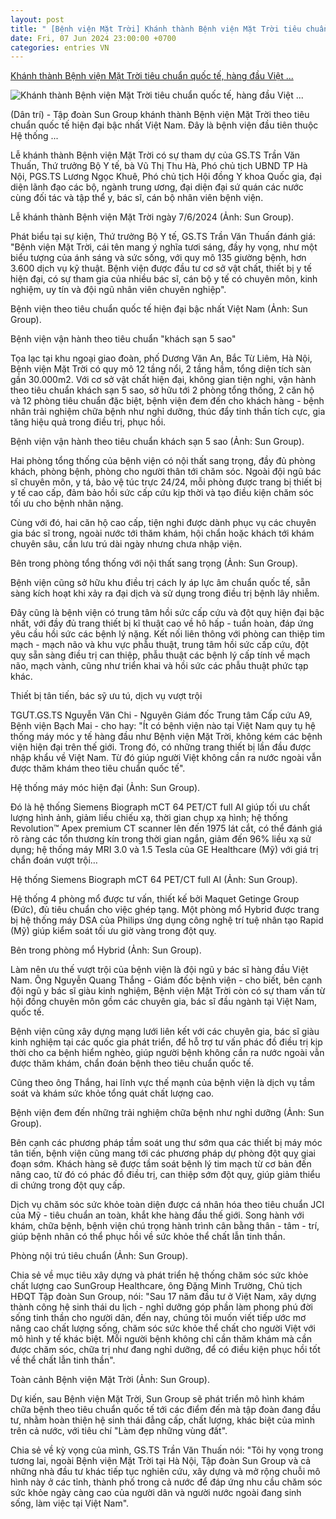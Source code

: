 ```yaml
---
layout: post
title: " [Bệnh viện Mặt Trời] Khánh thành Bệnh viện Mặt Trời tiêu chuẩn quốc tế, hàng đầu Việt ..."
date: Fri, 07 Jun 2024 23:00:00 +0700
categories: entries VN
---
```

[Khánh thành Bệnh viện Mặt Trời tiêu chuẩn quốc tế, hàng đầu Việt ...](https://dantri.com.vn/suc-khoe/khanh-thanh-benh-vien-mat-troi-tieu-chuan-quoc-te-hang-dau-viet-nam-20240607181316523.htm)

![Khánh thành Bệnh viện Mặt Trời tiêu chuẩn quốc tế, hàng đầu Việt ...](https://cdnphoto.dantri.com.vn/Jnpe3Bgiu1wiubOoFUodQVlr5Mc=/zoom/1200_630/2024/06/07/2c5a0022-enhanced-nr-copy-crop-1717758650897.jpeg)

(Dân trí) - Tập đoàn Sun Group khánh thành Bệnh viện Mặt Trời theo tiêu chuẩn quốc tế hiện đại bậc nhất Việt Nam. Đây là bệnh viện đầu tiên thuộc Hệ thống ...

Lễ khánh thành Bệnh viện Mặt Trời có sự tham dự của GS.TS Trần Văn Thuấn, Thứ trưởng Bộ Y tế, bà Vũ Thị Thu Hà, Phó chủ tịch UBND TP Hà Nội, PGS.TS Lương Ngọc Khuê, Phó chủ tịch Hội đồng Y khoa Quốc gia, đại diện lãnh đạo các bộ, ngành trung ương, đại diện đại sứ quán các nước cùng đối tác và tập thể y, bác sĩ, cán bộ nhân viên bệnh viện.

Lễ khánh thành Bệnh viện Mặt Trời ngày 7/6/2024 (Ảnh: Sun Group).

Phát biểu tại sự kiện, Thứ trưởng Bộ Y tế, GS.TS Trần Văn Thuấn đánh giá: "Bệnh viện Mặt Trời, cái tên mang ý nghĩa tươi sáng, đầy hy vọng, như một biểu tượng của ánh sáng và sức sống, với quy mô 135 giường bệnh, hơn 3.600 dịch vụ kỹ thuật. Bệnh viện được đầu tư cơ sở vật chất, thiết bị y tế hiện đại, có sự tham gia của nhiều bác sĩ, cán bộ y tế có chuyên môn, kinh nghiệm, uy tín và đội ngũ nhân viên chuyên nghiệp".

Bệnh viện theo tiêu chuẩn quốc tế hiện đại bậc nhất Việt Nam (Ảnh: Sun Group).

Bệnh viện vận hành theo tiêu chuẩn "khách sạn 5 sao"

Tọa lạc tại khu ngoại giao đoàn, phố Dương Văn An, Bắc Từ Liêm, Hà Nội, Bệnh viện Mặt Trời có quy mô 12 tầng nổi, 2 tầng hầm, tổng diện tích sàn gần 30.000m2. Với cơ sở vật chất hiện đại, không gian tiện nghi, vận hành theo tiêu chuẩn khách sạn 5 sao, sở hữu tới 2 phòng tổng thống, 2 căn hộ và 12 phòng tiêu chuẩn đặc biệt, bệnh viện đem đến cho khách hàng - bệnh nhân trải nghiệm chữa bệnh như nghỉ dưỡng, thúc đẩy tinh thần tích cực, gia tăng hiệu quả trong điều trị, phục hồi.

Bệnh viện vận hành theo tiêu chuẩn khách sạn 5 sao (Ảnh: Sun Group).

Hai phòng tổng thống của bệnh viện có nội thất sang trọng, đầy đủ phòng khách, phòng bệnh, phòng cho người thân tới chăm sóc. Ngoài đội ngũ bác sĩ chuyên môn, y tá, bảo vệ túc trực 24/24, mỗi phòng được trang bị thiết bị y tế cao cấp, đảm bảo hồi sức cấp cứu kịp thời và tạo điều kiện chăm sóc tối ưu cho bệnh nhân nặng.

Cùng với đó, hai căn hộ cao cấp, tiện nghi được dành phục vụ các chuyên gia bác sĩ trong, ngoài nước tới thăm khám, hội chẩn hoặc khách tới khám chuyên sâu, cần lưu trú dài ngày nhưng chưa nhập viện.

Bên trong phòng tổng thống với nội thất sang trọng (Ảnh: Sun Group).

Bệnh viện cũng sở hữu khu điều trị cách ly áp lực âm chuẩn quốc tế, sẵn sàng kích hoạt khi xảy ra đại dịch và sử dụng trong điều trị bệnh lây nhiễm.

Đây cũng là bệnh viện có trung tâm hồi sức cấp cứu và đột quỵ hiện đại bậc nhất, với đầy đủ trang thiết bị kĩ thuật cao về hô hấp - tuần hoàn, đáp ứng yêu cầu hồi sức các bệnh lý nặng. Kết nối liên thông với phòng can thiệp tim mạch - mạch não và khu vực phẫu thuật, trung tâm hồi sức cấp cứu, đột quỵ sẵn sàng điều trị can thiệp, phẫu thuật các bệnh lý cấp tính về mạch não, mạch vành, cũng như triển khai và hồi sức các phẫu thuật phức tạp khác.

Thiết bị tân tiến, bác sỹ ưu tú, dịch vụ vượt trội

TGƯT.GS.TS Nguyễn Văn Chi - Nguyên Giám đốc Trung tâm Cấp cứu A9, Bệnh viện Bạch Mai - cho hay: "Ít có bệnh viện nào tại Việt Nam quy tụ hệ thống máy móc y tế hàng đầu như Bệnh viện Mặt Trời, không kém các bệnh viện hiện đại trên thế giới. Trong đó, có những trang thiết bị lần đầu được nhập khẩu về Việt Nam. Từ đó giúp người Việt không cần ra nước ngoài vẫn được thăm khám theo tiêu chuẩn quốc tế".

Hệ thống máy móc hiện đại (Ảnh: Sun Group).

Đó là hệ thống Siemens Biograph mCT 64 PET/CT full AI giúp tối ưu chất lượng hình ảnh, giảm liều chiếu xạ, thời gian chụp xạ hình; hệ thống Revolution™ Apex premium CT scanner lên đến 1975 lát cắt, có thể đánh giá rõ ràng các tổn thương kín trong thời gian ngắn, giảm đến 96% liều xạ sử dụng; hệ thống máy MRI 3.0 và 1.5 Tesla của GE Healthcare (Mỹ) với giá trị chẩn đoán vượt trội…

Hệ thống Siemens Biograph mCT 64 PET/CT full AI (Ảnh: Sun Group).

Hệ thống 4 phòng mổ được tư vấn, thiết kế bởi Maquet Getinge Group (Đức), đủ tiêu chuẩn cho việc ghép tạng. Một phòng mổ Hybrid được trang bị hệ thống máy DSA của Philips ứng dụng công nghệ trí tuệ nhân tạo Rapid (Mỹ) giúp kiểm soát tối ưu giờ vàng trong đột quỵ.

Bên trong phòng mổ Hybrid (Ảnh: Sun Group).

Làm nên ưu thế vượt trội của bệnh viện là đội ngũ y bác sĩ hàng đầu Việt Nam. Ông Nguyễn Quang Thắng - Giám đốc bệnh viện - cho biết, bên cạnh đội ngũ y bác sĩ giàu kinh nghiệm, Bệnh viện Mặt Trời còn có sự tham vấn từ hội đồng chuyên môn gồm các chuyên gia, bác sĩ đầu ngành tại Việt Nam, quốc tế.

Bệnh viện cũng xây dựng mạng lưới liên kết với các chuyên gia, bác sĩ giàu kinh nghiệm tại các quốc gia phát triển, để hỗ trợ tư vấn phác đồ điều trị kịp thời cho ca bệnh hiểm nghèo, giúp người bệnh không cần ra nước ngoài vẫn được thăm khám, chẩn đoán bệnh theo tiêu chuẩn quốc tế.

Cũng theo ông Thắng, hai lĩnh vực thế mạnh của bệnh viện là dịch vụ tầm soát và khám sức khỏe tổng quát chất lượng cao.

Bệnh viện đem đến những trải nghiệm chữa bệnh như nghỉ dưỡng (Ảnh: Sun Group).

Bên cạnh các phương pháp tầm soát ung thư sớm qua các thiết bị máy móc tân tiến, bệnh viện cũng mang tới các phương pháp dự phòng đột quỵ giai đoạn sớm. Khách hàng sẽ được tầm soát bệnh lý tim mạch từ cơ bản đến nâng cao, từ đó có phác đồ điều trị, can thiệp sớm đột quỵ, giúp giảm thiểu di chứng trong đột quỵ cấp.

Dịch vụ chăm sóc sức khỏe toàn diện được cá nhân hóa theo tiêu chuẩn JCI của Mỹ - tiêu chuẩn an toàn, khắt khe hàng đầu thế giới. Song hành với khám, chữa bệnh, bệnh viện chú trọng hành trình cân bằng thân - tâm - trí, giúp bệnh nhân có thể phục hồi về sức khỏe thể chất lẫn tinh thần.

Phòng nội trú tiêu chuẩn (Ảnh: Sun Group).

Chia sẻ về mục tiêu xây dựng và phát triển hệ thống chăm sóc sức khỏe chất lượng cao SunGroup Healthcare, ông Đặng Minh Trường, Chủ tịch HĐQT Tập đoàn Sun Group, nói: "Sau 17 năm đầu tư ở Việt Nam, xây dựng thành công hệ sinh thái du lịch - nghỉ dưỡng góp phần làm phong phú đời sống tinh thần cho người dân, đến nay, chúng tôi muốn viết tiếp ước mơ nâng cao chất lượng sống, chăm sóc sức khỏe thể chất cho người Việt với mô hình y tế khác biệt. Mỗi người bệnh không chỉ cần thăm khám mà cần được chăm sóc, chữa trị như đang nghỉ dưỡng, để có điều kiện phục hồi tốt về thể chất lẫn tinh thần".

Toàn cảnh Bệnh viện Mặt Trời (Ảnh: Sun Group).

Dự kiến, sau Bệnh viện Mặt Trời, Sun Group sẽ phát triển mô hình khám chữa bệnh theo tiêu chuẩn quốc tế tới các điểm đến mà tập đoàn đang đầu tư, nhằm hoàn thiện hệ sinh thái đẳng cấp, chất lượng, khác biệt của mình trên cả nước, với tiêu chí "Làm đẹp những vùng đất".

Chia sẻ về kỳ vọng của mình, GS.TS Trần Văn Thuấn nói: "Tôi hy vọng trong tương lai, ngoài Bệnh viện Mặt Trời tại Hà Nội, Tập đoàn Sun Group và cả những nhà đầu tư khác tiếp tục nghiên cứu, xây dựng và mở rộng chuỗi mô hình này ở các tỉnh, thành phố trong cả nước để đáp ứng nhu cầu chăm sóc sức khỏe ngày càng cao của người dân và người nước ngoài đang sinh sống, làm việc tại Việt Nam".

